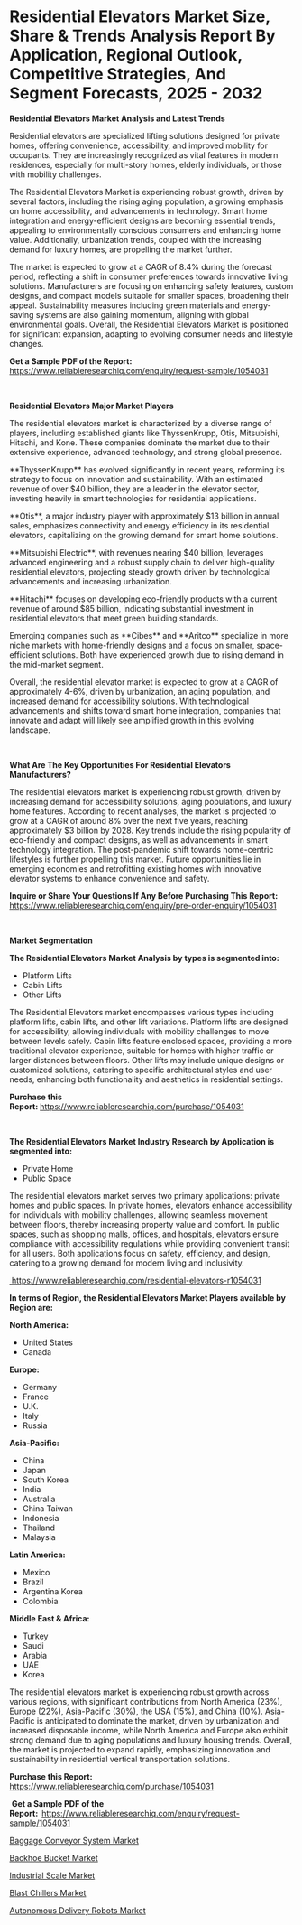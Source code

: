 <p><h1>Residential Elevators Market Size, Share & Trends Analysis Report By Application, Regional Outlook, Competitive Strategies, And Segment Forecasts, 2025 - 2032</h1></p><p><strong>Residential Elevators Market Analysis and Latest Trends</strong></p>
<p><p>Residential elevators are specialized lifting solutions designed for private homes, offering convenience, accessibility, and improved mobility for occupants. They are increasingly recognized as vital features in modern residences, especially for multi-story homes, elderly individuals, or those with mobility challenges.</p><p>The Residential Elevators Market is experiencing robust growth, driven by several factors, including the rising aging population, a growing emphasis on home accessibility, and advancements in technology. Smart home integration and energy-efficient designs are becoming essential trends, appealing to environmentally conscious consumers and enhancing home value. Additionally, urbanization trends, coupled with the increasing demand for luxury homes, are propelling the market further.</p><p>The market is expected to grow at a CAGR of 8.4% during the forecast period, reflecting a shift in consumer preferences towards innovative living solutions. Manufacturers are focusing on enhancing safety features, custom designs, and compact models suitable for smaller spaces, broadening their appeal. Sustainability measures including green materials and energy-saving systems are also gaining momentum, aligning with global environmental goals. Overall, the Residential Elevators Market is positioned for significant expansion, adapting to evolving consumer needs and lifestyle changes.</p></p>
<p><strong>Get a Sample PDF of the Report:&nbsp;</strong> <a href="https://www.reliableresearchiq.com/enquiry/request-sample/1054031?utm_campaign=1876&utm_medium=2&utm_source=Github&utm_content=ia&utm_term=10042025&utm_id=residential-elevators">https://www.reliableresearchiq.com/enquiry/request-sample/1054031</a></p>
<p>&nbsp;</p>
<p><strong>Residential Elevators Major Market Players</strong></p>
<p><p>The residential elevators market is characterized by a diverse range of players, including established giants like ThyssenKrupp, Otis, Mitsubishi, Hitachi, and Kone. These companies dominate the market due to their extensive experience, advanced technology, and strong global presence.</p><p>**ThyssenKrupp** has evolved significantly in recent years, reforming its strategy to focus on innovation and sustainability. With an estimated revenue of over $40 billion, they are a leader in the elevator sector, investing heavily in smart technologies for residential applications. </p><p>**Otis**, a major industry player with approximately $13 billion in annual sales, emphasizes connectivity and energy efficiency in its residential elevators, capitalizing on the growing demand for smart home solutions. </p><p>**Mitsubishi Electric**, with revenues nearing $40 billion, leverages advanced engineering and a robust supply chain to deliver high-quality residential elevators, projecting steady growth driven by technological advancements and increasing urbanization.</p><p>**Hitachi** focuses on developing eco-friendly products with a current revenue of around $85 billion, indicating substantial investment in residential elevators that meet green building standards.</p><p>Emerging companies such as **Cibes** and **Aritco** specialize in more niche markets with home-friendly designs and a focus on smaller, space-efficient solutions. Both have experienced growth due to rising demand in the mid-market segment.</p><p>Overall, the residential elevator market is expected to grow at a CAGR of approximately 4-6%, driven by urbanization, an aging population, and increased demand for accessibility solutions. With technological advancements and shifts toward smart home integration, companies that innovate and adapt will likely see amplified growth in this evolving landscape.</p></p>
<p>&nbsp;</p>
<p><strong>What Are The Key Opportunities For Residential Elevators Manufacturers?</strong></p>
<p><p>The residential elevators market is experiencing robust growth, driven by increasing demand for accessibility solutions, aging populations, and luxury home features. According to recent analyses, the market is projected to grow at a CAGR of around 8% over the next five years, reaching approximately $3 billion by 2028. Key trends include the rising popularity of eco-friendly and compact designs, as well as advancements in smart technology integration. The post-pandemic shift towards home-centric lifestyles is further propelling this market. Future opportunities lie in emerging economies and retrofitting existing homes with innovative elevator systems to enhance convenience and safety.</p></p>
<p><strong>Inquire or Share Your Questions If Any Before Purchasing This Report:</strong> <a href="https://www.reliableresearchiq.com/enquiry/pre-order-enquiry/1054031?utm_campaign=1876&utm_medium=2&utm_source=Github&utm_content=ia&utm_term=10042025&utm_id=residential-elevators">https://www.reliableresearchiq.com/enquiry/pre-order-enquiry/1054031</a></p>
<p>&nbsp;</p>
<p><strong>Market Segmentation</strong></p>
<p><strong>The Residential Elevators Market Analysis by types is segmented into:</strong></p>
<p><ul><li>Platform Lifts</li><li>Cabin Lifts</li><li>Other Lifts</li></ul></p>
<p><p>The Residential Elevators market encompasses various types including platform lifts, cabin lifts, and other lift variations. Platform lifts are designed for accessibility, allowing individuals with mobility challenges to move between levels safely. Cabin lifts feature enclosed spaces, providing a more traditional elevator experience, suitable for homes with higher traffic or larger distances between floors. Other lifts may include unique designs or customized solutions, catering to specific architectural styles and user needs, enhancing both functionality and aesthetics in residential settings.</p></p>
<p><strong>Purchase this Report:&nbsp;</strong><a href="https://www.reliableresearchiq.com/purchase/1054031?utm_campaign=1876&utm_medium=2&utm_source=Github&utm_content=ia&utm_term=10042025&utm_id=residential-elevators">https://www.reliableresearchiq.com/purchase/1054031</a></p>
<p>&nbsp;</p>
<p><strong>The Residential Elevators Market Industry Research by Application is segmented into:</strong></p>
<p><ul><li>Private Home</li><li>Public Space</li></ul></p>
<p><p>The residential elevators market serves two primary applications: private homes and public spaces. In private homes, elevators enhance accessibility for individuals with mobility challenges, allowing seamless movement between floors, thereby increasing property value and comfort. In public spaces, such as shopping malls, offices, and hospitals, elevators ensure compliance with accessibility regulations while providing convenient transit for all users. Both applications focus on safety, efficiency, and design, catering to a growing demand for modern living and inclusivity.</p></p>
<p><a href="https://www.reliableresearchiq.com/residential-elevators-r1054031?utm_campaign=1876&utm_medium=2&utm_source=Github&utm_content=ia&utm_term=10042025&utm_id=residential-elevators">&nbsp;https://www.reliableresearchiq.com/residential-elevators-r1054031</a></p>
<p><strong>In terms of Region, the Residential Elevators Market Players available by Region are:</strong></p>
<p>
    <p> <strong> North America: </strong>
        <ul>
            <li>United States</li>
            <li>Canada</li>
        </ul>
        </p> 
    <p> <strong> Europe: </strong>
        <ul>
            <li>Germany</li>
            <li>France</li>
            <li>U.K.</li>
            <li>Italy</li>
            <li>Russia</li>
        </ul>
        </p> 
    <p> <strong> Asia-Pacific: </strong>
        <ul>
            <li>China</li>
            <li>Japan</li>
            <li>South Korea</li>
            <li>India</li>
            <li>Australia</li>
            <li>China Taiwan</li>
            <li>Indonesia</li>
            <li>Thailand</li>
            <li>Malaysia</li>
        </ul>
        </p> 
    <p> <strong> Latin America: </strong>
        <ul>
            <li>Mexico</li>
            <li>Brazil</li>
            <li>Argentina Korea</li>
            <li>Colombia</li>
        </ul>
        </p> 
    <p> <strong> Middle East & Africa: </strong>
        <ul>
            <li>Turkey</li>
            <li>Saudi</li>
            <li>Arabia</li>
            <li>UAE</li>
            <li>Korea</li>
        </ul>
    </p>
    </p>
<p><p>The residential elevators market is experiencing robust growth across various regions, with significant contributions from North America (23%), Europe (22%), Asia-Pacific (30%), the USA (15%), and China (10%). Asia-Pacific is anticipated to dominate the market, driven by urbanization and increased disposable income, while North America and Europe also exhibit strong demand due to aging populations and luxury housing trends. Overall, the market is projected to expand rapidly, emphasizing innovation and sustainability in residential vertical transportation solutions.</p></p>
<p><strong>Purchase this Report: </strong><a href="https://www.reliableresearchiq.com/purchase/1054031?utm_campaign=1876&utm_medium=2&utm_source=Github&utm_content=ia&utm_term=10042025&utm_id=residential-elevators">https://www.reliableresearchiq.com/purchase/1054031</a></p>
<p>&nbsp;<strong>Get a Sample PDF of the Report:&nbsp;&nbsp;</strong><a href="https://www.reliableresearchiq.com/enquiry/request-sample/1054031?utm_campaign=1876&utm_medium=2&utm_source=Github&utm_content=ia&utm_term=10042025&utm_id=residential-elevators">https://www.reliableresearchiq.com/enquiry/request-sample/1054031</a></p>
<p><strong></strong></p>
<p><p><a href="https://github.com/FahadAhmed223/Market-Research-Report-List-2/blob/main/baggage-conveyor-system-market.md?utm_campaign=1876&utm_medium=2&utm_source=Github&utm_content=ia&utm_term=10042025&utm_id=residential-elevators">Baggage Conveyor System Market</a></p><p><a href="https://github.com/chaturberville8181/Market-Research-Report-List-1/blob/main/backhoe-bucket-market.md?utm_campaign=1876&utm_medium=2&utm_source=Github&utm_content=ia&utm_term=10042025&utm_id=residential-elevators">Backhoe Bucket Market</a></p><p><a href="https://github.com/oliveroste6/Market-Research-Report-List-1/blob/main/industrial-scale-market.md?utm_campaign=1876&utm_medium=2&utm_source=Github&utm_content=ia&utm_term=10042025&utm_id=residential-elevators">Industrial Scale Market</a></p><p><a href="https://github.com/sherikacas30/Market-Research-Report-List-1/blob/main/blast-chillers-market.md?utm_campaign=1876&utm_medium=2&utm_source=Github&utm_content=ia&utm_term=10042025&utm_id=residential-elevators">Blast Chillers Market</a></p><p><a href="https://github.com/NargisHussain432/Market-Research-Report-List-2/blob/main/autonomous-delivery-robots-market.md?utm_campaign=1876&utm_medium=2&utm_source=Github&utm_content=ia&utm_term=10042025&utm_id=residential-elevators">Autonomous Delivery Robots Market</a></p></p>